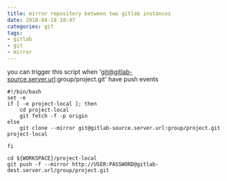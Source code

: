 ```yaml
---
title: mirror repository between two gitlab instances
date: 2018-04-18 18:47
categories: git
tags: 
- gitlab
- git
- mirror
---
```




you can trigger this script when 'git@gitlab-source.server.url:group/project.git' have push events

   

``` shell
#!/bin/bash
set -e
if [ -e project-local ]; then
    cd project-local
    git fetch -f -p origin
else
    git clone --mirror git@gitlab-source.server.url:group/project.git project-local
    
fi

cd ${WORKSPACE}/project-local
git push -f --mirror http://USER:PASSWORD@gitlab-dest.server.url/group/project.git

```
